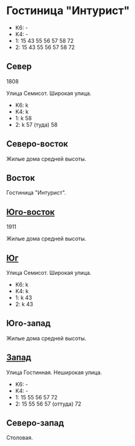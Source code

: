 # Гостиница "Интурист"

* K6:   -
* K4:   -
* 1:    15  43  55  56  57  58  72
* 2:    15  43  55  56  57  58  72

## Север

1808

Улица Семисот.
Широкая улица.

* K6:   k
* K4:   k
* 1:    k
        58
* 2:    k
        57 (туда)   58

## Северо-восток

Жилые дома средней высоты.

## Восток

Гостиница "Интурист".

## [Юго-восток](./10440080.md)

1911

Жилые дома средней высоты.

## [Юг](./10450080.md)

Улица Семисот.
Широкая улица.

* K6:   k
* K4:   k
* 1:    k
        43
* 2:    k
        43

## Юго-запад

Жилые дома средней высоты.

## [Запад](./10435070.md)

Улица Гостинная.
Неширокая улица.

* K6:   -
* K4:   -
* 1:    15  55  56  57  72
* 2:    15  55  56  57 (оттуда) 72

## Северо-запад

Столовая.
